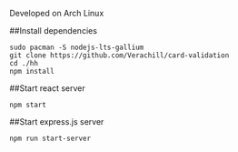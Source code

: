 Developed on Arch Linux

##Install dependencies
```
sudo pacman -S nodejs-lts-gallium
git clone https://github.com/Verachill/card-validation
cd ./hh
npm install
```
##Start react server
```
npm start
```
##Start express.js server
```
npm run start-server
```
